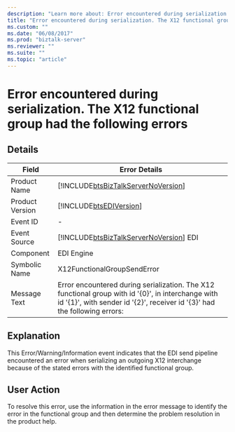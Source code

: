 ```yaml
---
description: "Learn more about: Error encountered during serialization. The X12 functional group had the following errors"
title: "Error encountered during serialization. The X12 functional group had the following errors"
ms.custom: ""
ms.date: "06/08/2017"
ms.prod: "biztalk-server"
ms.reviewer: ""
ms.suite: ""
ms.topic: "article"
---
```

# Error encountered during serialization. The X12 functional group had the following errors
## Details  
  
|     Field       |                                    Error Details                                   |
|-----------------|---------------------------------------------------------------------------------------------------------------------------------------------------------------------------------|
|  Product Name   |                                               [!INCLUDE[btsBizTalkServerNoVersion](../includes/btsbiztalkservernoversion-md.md)]                                                |
| Product Version |                                                           [!INCLUDE[btsEDIVersion](../includes/btsediversion-md.md)]                                                            |
|    Event ID     |                                                                                        -                                                                                        |
|  Event Source   |                                             [!INCLUDE[btsBizTalkServerNoVersion](../includes/btsbiztalkservernoversion-md.md)] EDI                                              |
|    Component    |                                                                                   EDI Engine                                                                                    |
|  Symbolic Name  |                                                                           X12FunctionalGroupSendError                                                                           |
|  Message Text   | Error encountered during serialization. The X12 functional group with id '{0}', in interchange with id '{1}', with sender id '{2}', receiver id '{3}' had the following errors: |
  
## Explanation  
 This Error/Warning/Information event indicates that the EDI send pipeline encountered an error when serializing an outgoing X12 interchange because of the stated errors with the identified functional group.  
  
## User Action  
 To resolve this error, use the information in the error message to identify the error in the functional group and then determine the problem resolution in the product help.
